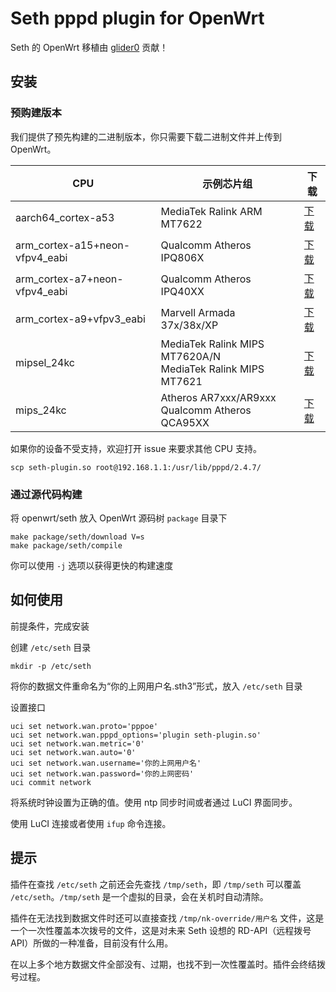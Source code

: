 # Seth pppd plugin for OpenWrt

Seth 的 OpenWrt 移植由 [glider0](https://github.com/glider0) 贡献！

## 安装

### 预购建版本

我们提供了预先构建的二进制版本，你只需要下载二进制文件并上传到 OpenWrt。

CPU|示例芯片组|下载
---|---------|----
aarch64_cortex-a53|MediaTek Ralink ARM MT7622|[下载](https://seth-project.tk/openwrt-plugin/build/aarch64_cortex-a53/seth-plugin.so)
arm_cortex-a15+neon-vfpv4_eabi|Qualcomm Atheros IPQ806X|[下载](https://seth-project.tk/openwrt-plugin/build/arm_cortex-a15+neon-vfpv4_eabi/seth-plugin.so)
arm_cortex-a7+neon-vfpv4_eabi|Qualcomm Atheros IPQ40XX|[下载](https://seth-project.tk/openwrt-plugin/build/arm_cortex-a7+neon-vfpv4_eabi/seth-plugin.so)
arm_cortex-a9+vfpv3_eabi|Marvell Armada 37x/38x/XP|[下载](https://seth-project.tk/openwrt-plugin/build/arm_cortex-a9+vfpv3_eabi/seth-plugin.so)
mipsel_24kc|MediaTek Ralink MIPS MT7620A/N<br>MediaTek Ralink MIPS MT7621|[下载](https://seth-project.tk/openwrt-plugin/build/mipsel_24kc/seth-plugin.so)
mips_24kc|Atheros AR7xxx/AR9xxx<br>Qualcomm Atheros QCA95XX|[下载](https://seth-project.tk/openwrt-plugin/build/mips_24kc/seth-plugin.so)

如果你的设备不受支持，欢迎打开 issue 来要求其他 CPU 支持。

```
scp seth-plugin.so root@192.168.1.1:/usr/lib/pppd/2.4.7/
```

### 通过源代码构建

将 openwrt/seth 放入 OpenWrt 源码树 `package` 目录下

```
make package/seth/download V=s
make package/seth/compile
```

你可以使用 `-j` 选项以获得更快的构建速度

## 如何使用

前提条件，完成安装

创建 `/etc/seth` 目录

```
mkdir -p /etc/seth
```

将你的数据文件重命名为“你的上网用户名.sth3”形式，放入 `/etc/seth` 目录

设置接口

```
uci set network.wan.proto='pppoe'
uci set network.wan.pppd_options='plugin seth-plugin.so'
uci set network.wan.metric='0'
uci set network.wan.auto='0'
uci set network.wan.username='你的上网用户名'
uci set network.wan.password='你的上网密码'
uci commit network
```

将系统时钟设置为正确的值。使用 ntp 同步时间或者通过 LuCI 界面同步。

使用 LuCI 连接或者使用 `ifup` 命令连接。

## 提示

插件在查找 `/etc/seth` 之前还会先查找 `/tmp/seth`，即 `/tmp/seth` 可以覆盖 `/etc/seth`。`/tmp/seth` 是一个虚拟的目录，会在关机时自动清除。

插件在无法找到数据文件时还可以直接查找 `/tmp/nk-override/用户名` 文件，这是一个一次性覆盖本次拨号的文件，这是对未来 Seth 设想的 RD-API（远程拨号 API）所做的一种准备，目前没有什么用。

在以上多个地方数据文件全部没有、过期，也找不到一次性覆盖时。插件会终结拨号过程。
